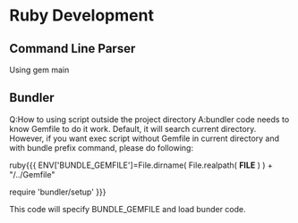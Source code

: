 # Ruby Development

## Command Line Parser

Using gem main

## Bundler

Q:How to using script outside the project directory
A:bundler code needs to know Gemfile to do it work. Default, it will search current directory. However, if you want exec script without Gemfile in current directory and with bundle prefix command, please do following:

ruby{{{
ENV['BUNDLE_GEMFILE']=File.dirname( File.realpath( __FILE__ ) ) + "/../Gemfile"

require 'bundler/setup'
}}}

This code will specify BUNDLE_GEMFILE and load bunder code.


